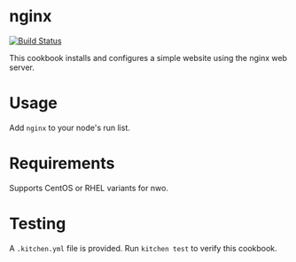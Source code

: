 # nginx
[![Build Status](https://travis-ci.org/mostlikelee/chef-test.svg?branch=master)](https://travis-ci.org/mostlikelee/chef-test)

This cookbook installs and configures a simple website using the nginx web server.

Usage
=====

Add `nginx` to your node's run list.

Requirements
============

Supports CentOS or RHEL variants for nwo.

Testing
=======

A `.kitchen.yml` file is provided.  Run `kitchen test` to verify this cookbook.

